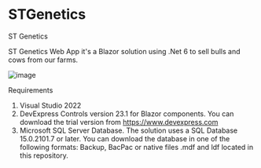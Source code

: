 # STGenetics
ST Genetics

ST Genetics Web App it's a Blazor solution using .Net 6 to sell bulls and cows from our farms.

![image](https://github.com/jairofonseca/STGenetics/assets/15929269/98e670b8-605c-4096-9dec-14b16807a28e)

Requirements

1. Visual Studio 2022
2. DevExpress Controls version 23.1 for Blazor components. You can download the trial version from https://www.devexpress.com
3. Microsoft SQL Server Database. The solution uses a SQL Database 15.0.2101.7 or later. You can download the database in one of the following formats: Backup, BacPac or native files .mdf and ldf located in this repository.
